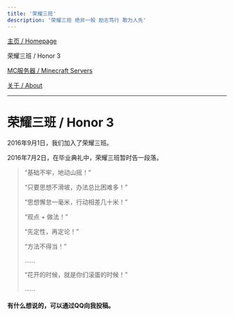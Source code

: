 ```yaml
---
title: '荣耀三班'
description: '荣耀三班 绝非一般 励志笃行 敢为人先'
---
```


[主页 / Homepage](http://zhilu.fun)

荣耀三班 / Honor 3

[MC服务器 / Minecraft Servers](http://zhilu.fun/mc)

[关于 / About](http://zhilu.fun/about)

------

# 荣耀三班 / Honor 3

2016年9月1日，我们加入了荣耀三班。

2016年7月2日，在毕业典礼中，荣耀三班暂时告一段落。

> “基础不牢，地动山摇！”
>
> “只要思想不滑坡，办法总比困难多！”
>
> “思想懈怠一毫米，行动相差几十米！”
>
> “观点 + 做法！”
>
> “先定性，再定论！”
>
> “方法不得当！”
>
> ……
>
> “花开的时候，就是你们滚蛋的时候！”
>
> ……

#### 有什么想说的，可以通过QQ向我投稿。